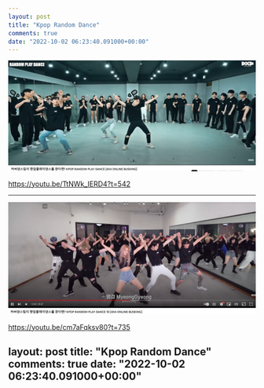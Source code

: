 ```yaml
---
layout: post
title: "Kpop Random Dance"
comments: true
date: "2022-10-02 06:23:40.091000+00:00"
---
```


![](/assets/img/bBBn2am3C_1138764157b4aad3eaf9268f9cc470c8.png)

https://youtu.be/TtNWk_IERD4?t=542

---

![](/assets/img/bBBn2am3C_047d16900cc29975ee6790ec52235271.png)

https://youtu.be/cm7aFqksv80?t=735

layout: post
title: "Kpop Random Dance"
comments: true
date: "2022-10-02 06:23:40.091000+00:00"
---







